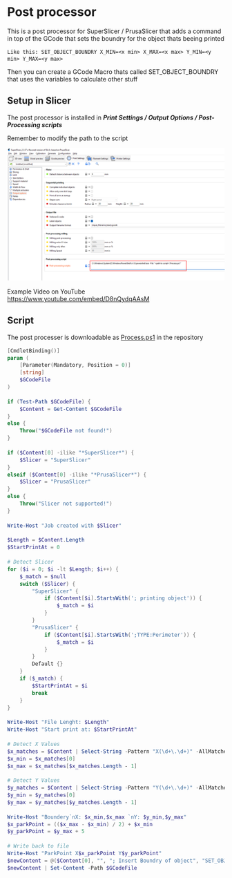 # Post processor

This is a post processor for SuperSlicer / PrusaSlicer that adds a command in top of the GCode that sets the boundry for the object thats beeing printed

```
Like this: SET_OBJECT_BOUNDRY X_MIN=<x min> X_MAX=<x max> Y_MIN=<y min> Y_MAX=<y max>
```

Then you can create a GCode Macro thats called SET_OBJECT_BOUNDRY that uses the variables to calculate other stuff

## Setup in Slicer

The post processor is installed in ***Print Settings / Output Options / Post-Processing scripts***

Remember to modify the path to the script

![SlicerSetup.png](assets/setup-slicer.png)

Example Video on YouTube
https://www.youtube.com/embed/D8nQydqAAsM 

## Script

The post processer is downloadable as [Process.ps1](Process.ps1) in the repository

```PowerShell
[CmdletBinding()]
param (
    [Parameter(Mandatory, Position = 0)]
    [string]
    $GCodeFile
)

if (Test-Path $GCodeFile) {
    $Content = Get-Content $GCodeFile
}
else {
    Throw("$GCodeFile not found!")
}

if ($Content[0] -ilike "*SuperSlicer*") {
    $Slicer = "SuperSlicer"
}
elseif ($Content[0] -ilike "*PrusaSlicer*") {
    $Slicer = "PrusaSlicer"
}
else {
    Throw("Slicer not supported!")
}

Write-Host "Job created with $Slicer"

$Length = $Content.Length
$StartPrintAt = 0

# Detect Slicer
for ($i = 0; $i -lt $Length; $i++) {
    $_match = $null
    switch ($Slicer) {
        "SuperSlicer" {
            if ($Content[$i].StartsWith('; printing object')) {
                $_match = $i
            }
        }
        "PrusaSlicer" {
            if ($Content[$i].StartsWith(';TYPE:Perimeter')) {
                $_match = $i
            }
        }
        Default {}
    }
    if ($_match) {
        $StartPrintAt = $i
        break
    }
}

Write-Host "File Lenght: $Length"
Write-Host "Start print at: $StartPrintAt"

# Detect X Values
$x_matches = $Content | Select-String -Pattern "X(\d+\.\d+)" -AllMatches | ForEach-Object { [decimal]$_.Matches.Groups[1].Value } | Sort-Object
$x_min = $x_matches[0]
$x_max = $x_matches[$x_matches.Length - 1]

# Detect Y Values
$y_matches = $Content | Select-String -Pattern "Y(\d+\.\d+)" -AllMatches | ForEach-Object { [decimal]$_.Matches.Groups[1].Value } | Sort-Object
$y_min = $y_matches[0]
$y_max = $y_matches[$y_matches.Length - 1]

Write-Host "Boundery`nX: $x_min,$x_max `nY: $y_min,$y_max"
$x_parkPoint = (($x_max - $x_min) / 2) + $x_min
$y_parkPoint = $y_max + 5

# Write back to file
Write-Host "ParkPoint X$x_parkPoint Y$y_parkPoint"
$newContent = @($Content[0], "", "; Insert Boundry of object", "SET_OBJECT_BOUNDRY X_MIN=$x_min X_MAX=$x_max Y_MIN=$y_min Y_MAX=$y_max", $Content[1..($Content.Length - 1)])
$newContent | Set-Content -Path $GCodeFile
```
